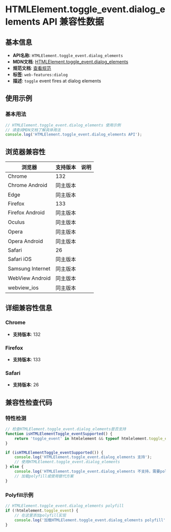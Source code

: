 # HTMLElement.toggle_event.dialog_elements API 兼容性数据

## 基本信息

- **API名称**: `HTMLElement.toggle_event.dialog_elements`
- **MDN文档**: [HTMLElement.toggle_event.dialog_elements](https://developer.mozilla.org/docs/Web/API/HTMLElement/toggle_event)
- **规范文档**: [查看规范](https://html.spec.whatwg.org/multipage/indices.html#event-toggle)
- **标签**: `web-features:dialog`
- **描述**: `toggle` event fires at dialog elements

## 使用示例

### 基本用法

```javascript
// HTMLElement.toggle_event.dialog_elements 使用示例
// 请查阅MDN文档了解具体用法
console.log('HTMLElement.toggle_event.dialog_elements API');
```

## 浏览器兼容性

| 浏览器 | 支持版本 | 说明 |
|--------|----------|------|
| Chrome | 132 |  |
| Chrome Android | 同主版本 |  |
| Edge | 同主版本 |  |
| Firefox | 133 |  |
| Firefox Android | 同主版本 |  |
| Oculus | 同主版本 |  |
| Opera | 同主版本 |  |
| Opera Android | 同主版本 |  |
| Safari | 26 |  |
| Safari iOS | 同主版本 |  |
| Samsung Internet | 同主版本 |  |
| WebView Android | 同主版本 |  |
| webview_ios | 同主版本 |  |

## 详细兼容性信息

### Chrome

- **支持版本**: 132

### Firefox

- **支持版本**: 133

### Safari

- **支持版本**: 26

## 兼容性检查代码

### 特性检测

```javascript
// 检查HTMLElement.toggle_event.dialog_elements是否支持
function isHTMLElementToggle_eventSupported() {
    return 'toggle_event' in htmlelement && typeof htmlelement.toggle_event === 'function';
}

if (isHTMLElementToggle_eventSupported()) {
    console.log('HTMLElement.toggle_event.dialog_elements 支持');
    // 使用HTMLElement.toggle_event.dialog_elements
} else {
    console.log('HTMLElement.toggle_event.dialog_elements 不支持，需要polyfill');
    // 加载polyfill或使用替代方案
}
```

### Polyfill示例

```javascript
// HTMLElement.toggle_event.dialog_elements polyfill
if (!htmlelement.toggle_event) {
    // 在这里添加polyfill实现
    console.log('加载HTMLElement.toggle_event.dialog_elements polyfill');
}
```

